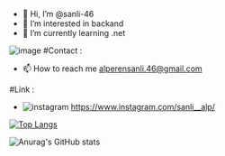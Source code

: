 - 👋 Hi, I’m @sanli-46
- 👀 I’m interested in backand    
- 🌱 I’m currently learning .net



![image](https://user-images.githubusercontent.com/81872331/208265681-bcb4d29a-f859-4a9e-b6bd-0e0e99dcd37a.png)
#Contact :
- 📫 How to reach me alperensanli.46@gmail.com

#Link :
- ![instagram](https://user-images.githubusercontent.com/81872331/208266014-d3f6d9c6-fb98-441b-9e7d-6e447392a400.svg) https://www.instagram.com/sanli__alp/


[![Top Langs](https://github-readme-stats.vercel.app/api/top-langs/?username=sanli-46&layout=compact)](https://github.com/sanli-46/github-readme-stats)


![Anurag's GitHub stats](https://github-readme-stats.vercel.app/api?username=sanli-46&show_icons=true&theme=tokyonight)
<!---
sanli-46/sanli-46 is a ✨ special ✨ repository because its `README.md` (this file) appears on your GitHub profile.
You can click the Preview link to take a look at your changes.
--->
